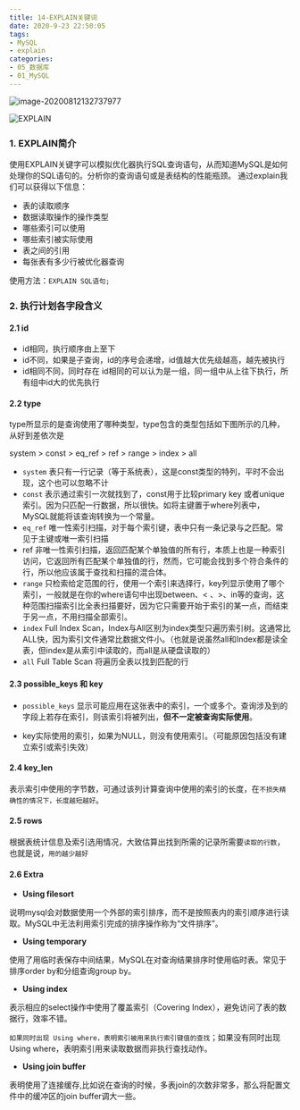 ```yaml
---
title: 14-EXPLAIN关键词
date: 2020-9-23 22:50:05
tags:
- MySQL
- explain
categories: 
- 05_数据库
- 01_MySQL
---
```


![image-20200812132737977](https://jy-imgs.oss-cn-beijing.aliyuncs.com/img/20200812132738.png)

![EXPLAIN](https://jy-imgs.oss-cn-beijing.aliyuncs.com/img/EXPLAIN.png)

### 1. EXPLAIN简介

   使用EXPLAIN关键字可以模拟优化器执行SQL查询语句，从而知道MySQL是如何处理你的SQL语句的。分析你的查询语句或是表结构的性能瓶颈。 通过explain我们可以获得以下信息：

- 表的读取顺序
- 数据读取操作的操作类型
- 哪些索引可以使用
- 哪些索引被实际使用
- 表之间的引用
- 每张表有多少行被优化器查询

使用方法：`EXPLAIN SQL语句;`

### 2. 执行计划各字段含义

#### 2.1 id

- id相同，执行顺序由上至下 
- id不同，如果是子查询，id的序号会递增，id值越大优先级越高，越先被执行
- id相同不同，同时存在 id相同的可以认为是一组，同一组中从上往下执行，所有组中id大的优先执行

#### 2.2 type

type所显示的是查询使用了哪种类型，type包含的类型包括如下图所示的几种，从好到差依次是

system > const > eq_ref > ref > range > index > all

- `system` 表只有一行记录（等于系统表），这是const类型的特列，平时不会出现，这个也可以忽略不计
- `const` 表示通过索引一次就找到了，const用于比较primary key 或者unique索引。因为只匹配一行数据，所以很快。如将主键置于where列表中，MySQL就能将该查询转换为一个常量。 
- `eq_ref` 唯一性索引扫描，对于每个索引键，表中只有一条记录与之匹配。常见于主键或唯一索引扫描
- ref 非唯一性索引扫描，返回匹配某个单独值的所有行，本质上也是一种索引访问，它返回所有匹配某个单独值的行，然而，它可能会找到多个符合条件的行，所以他应该属于查找和扫描的混合体。 
- `range` 只检索给定范围的行，使用一个索引来选择行，key列显示使用了哪个索引，一般就是在你的where语句中出现between、< 、>、in等的查询，这种范围扫描索引比全表扫描要好，因为它只需要开始于索引的某一点，而结束于另一点，不用扫描全部索引。 
- `index`  Full Index Scan，Index与All区别为index类型只遍历索引树。这通常比ALL快，因为索引文件通常比数据文件小。（也就是说虽然all和Index都是读全表，但index是从索引中读取的，而all是从硬盘读取的） 
- `all`  Full Table Scan 将遍历全表以找到匹配的行 

#### 2.3 possible_keys 和 key

- `possible_keys` 显示可能应用在这张表中的索引，一个或多个。查询涉及到的字段上若存在索引，则该索引将被列出，**但不一定被查询实际使用**。

- key实际使用的索引，如果为NULL，则没有使用索引。（可能原因包括没有建立索引或索引失效） 

#### 2.4 key_len

表示索引中使用的字节数，可通过该列计算查询中使用的索引的长度，在`不损失精确性的情况下，长度越短越好`。

#### 2.5 rows

根据表统计信息及索引选用情况，大致估算出找到所需的记录所需要`读取的行数`，也就是说，`用的越少越好` 

#### 2.6 Extra

* **Using filesort**

说明mysql会对数据使用一个外部的索引排序，而不是按照表内的索引顺序进行读取。MySQL中无法利用索引完成的排序操作称为“文件排序”。

* **Using temporary**

使用了用临时表保存中间结果，MySQL在对查询结果排序时使用临时表。常见于排序order by和分组查询group by。 

* **Using index**

表示相应的select操作中使用了覆盖索引（Covering Index），避免访问了表的数据行，效率不错。

`如果同时出现 Using where，表明索引被用来执行索引键值的查找`；如果没有同时出现Using where，表明索引用来读取数据而非执行查找动作。

* **Using join buffer**

表明使用了连接缓存,比如说在查询的时候，多表join的次数非常多，那么将配置文件中的缓冲区的join buffer调大一些。